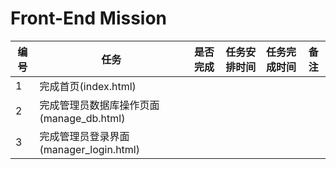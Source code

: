 # Front-End Mission

| 编号 | 任务 | 是否完成 | 任务安排时间 | 任务完成时间 | 备注 |
| - | - | - | - | - | - |
| 1 | 完成首页(index.html) |
| 2 | 完成管理员数据库操作页面(manage_db.html) | 
| 3 | 完成管理员登录界面(manager_login.html) |